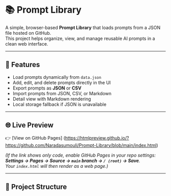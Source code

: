 # 📚 Prompt Library

A simple, browser-based **Prompt Library** that loads prompts from a JSON file hosted on GitHub.  
This project helps organize, view, and manage reusable AI prompts in a clean web interface.

---

## 🚀 Features
- Load prompts dynamically from `data.json`
- Add, edit, and delete prompts directly in the UI
- Export prompts as **JSON** or **CSV**
- Import prompts from JSON, CSV, or Markdown
- Detail view with Markdown rendering
- Local storage fallback if JSON is unavailable

---

## 🌐 Live Preview
👉 [View on GitHub Pages]
    (https://htmlpreview.github.io/?https://github.com/Naradasumouli/Prompt-Library/blob/main/index.html)

*(If the link shows only code, enable GitHub Pages in your repo settings:  
**Settings → Pages → Source → `main` branch → `/ (root)` → Save**.  
Your `index.html` will then render as a web page.)*

---

## 📂 Project Structure
